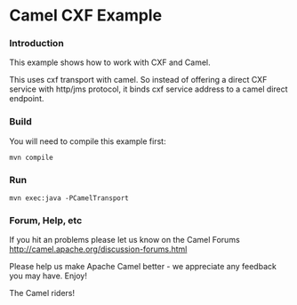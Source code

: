 # Camel CXF Example

### Introduction

This example shows how to work with CXF and Camel.

This uses cxf transport with camel. So instead of offering a direct CXF service with http/jms protocol, it binds cxf service address to a camel direct endpoint.

### Build

You will need to compile this example first:

	mvn compile

### Run


	mvn exec:java -PCamelTransport


### Forum, Help, etc

If you hit an problems please let us know on the Camel Forums
	<http://camel.apache.org/discussion-forums.html>

Please help us make Apache Camel better - we appreciate any feedback you may
have.  Enjoy!


The Camel riders!
